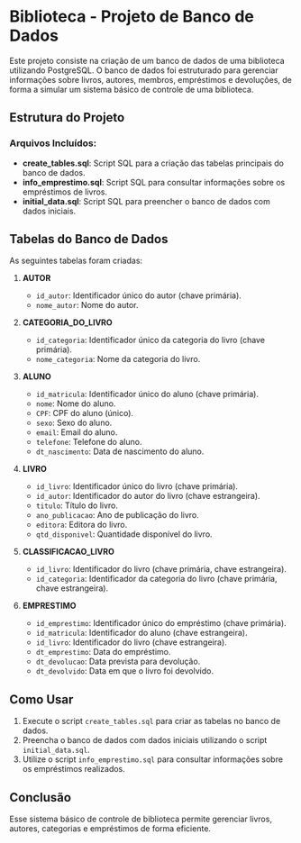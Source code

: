 # Biblioteca - Projeto de Banco de Dados

Este projeto consiste na criação de um banco de dados de uma biblioteca utilizando PostgreSQL. O banco de dados foi estruturado para gerenciar informações sobre livros, autores, membros, empréstimos e devoluções, de forma a simular um sistema básico de controle de uma biblioteca.

## Estrutura do Projeto

### Arquivos Incluídos:
- **create_tables.sql**: Script SQL para a criação das tabelas principais do banco de dados.
- **info_emprestimo.sql**: Script SQL para consultar informações sobre os empréstimos de livros.
- **initial_data.sql**: Script SQL para preencher o banco de dados com dados iniciais.

## Tabelas do Banco de Dados

As seguintes tabelas foram criadas:

1. **AUTOR**
   - `id_autor`: Identificador único do autor (chave primária).
   - `nome_autor`: Nome do autor.

2. **CATEGORIA_DO_LIVRO**
   - `id_categoria`: Identificador único da categoria do livro (chave primária).
   - `nome_categoria`: Nome da categoria do livro.

3. **ALUNO**
   - `id_matricula`: Identificador único do aluno (chave primária).
   - `nome`: Nome do aluno.
   - `CPF`: CPF do aluno (único).
   - `sexo`: Sexo do aluno.
   - `email`: Email do aluno.
   - `telefone`: Telefone do aluno.
   - `dt_nascimento`: Data de nascimento do aluno.

4. **LIVRO**
   - `id_livro`: Identificador único do livro (chave primária).
   - `id_autor`: Identificador do autor do livro (chave estrangeira).
   - `titulo`: Título do livro.
   - `ano_publicacao`: Ano de publicação do livro.
   - `editora`: Editora do livro.
   - `qtd_disponivel`: Quantidade disponível do livro.

5. **CLASSIFICACAO_LIVRO**
   - `id_livro`: Identificador do livro (chave primária, chave estrangeira).
   - `id_categoria`: Identificador da categoria do livro (chave primária, chave estrangeira).

6. **EMPRESTIMO**
   - `id_emprestimo`: Identificador único do empréstimo (chave primária).
   - `id_matricula`: Identificador do aluno (chave estrangeira).
   - `id_livro`: Identificador do livro (chave estrangeira).
   - `dt_emprestimo`: Data do empréstimo.
   - `dt_devolucao`: Data prevista para devolução.
   - `dt_devolvido`: Data em que o livro foi devolvido.

## Como Usar

1. Execute o script `create_tables.sql` para criar as tabelas no banco de dados.
2. Preencha o banco de dados com dados iniciais utilizando o script `initial_data.sql`.
3. Utilize o script `info_emprestimo.sql` para consultar informações sobre os empréstimos realizados.

## Conclusão

Esse sistema básico de controle de biblioteca permite gerenciar livros, autores, categorias e empréstimos de forma eficiente. 
